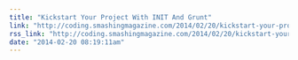 ```yaml
---
title: "Kickstart Your Project With INIT And Grunt"
link: "http://coding.smashingmagazine.com/2014/02/20/kickstart-your-project-with-init-and-grunt/"
rss_link: "http://coding.smashingmagazine.com/2014/02/20/kickstart-your-project-with-init-and-grunt/"
date: "2014-02-20 08:19:11am"
---
```

